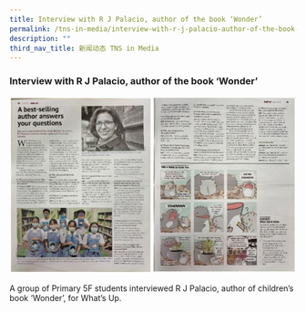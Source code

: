 ```yaml
---
title: Interview with R J Palacio, author of the book ‘Wonder’
permalink: /tns-in-media/interview-with-r-j-palacio-author-of-the-book-wonder/
description: ""
third_nav_title: 新闻动态 TNS in Media
---
```

### Interview with R J Palacio, author of the book ‘Wonder’

![interview-with-r-j-palacio-author-of-the-book-wonder](/images/Heritage/TNS%20in%20Media/img_interview-with-r-j-palacio-author-of-the-book-wonder.JPG)

A group of Primary 5F students interviewed R J Palacio, author of children’s book ‘Wonder’, for What’s Up.